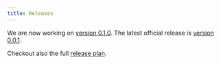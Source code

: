 ```yaml
---
title: Releases
---
```


We are now working on [version 0.1.0](/docs/releases/v-0.1.0). The latest official release is [version 0.0.1](/docs/releases/v-0.0.1).

Checkout also the full [release plan](/docs/releases/release-plan).
